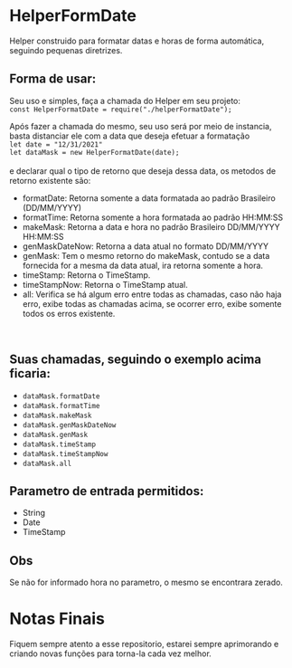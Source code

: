 # HelperFormDate

Helper construido para formatar datas e horas de forma automática, seguindo pequenas diretrizes.

## Forma de usar:

Seu uso e simples, faça a chamada do Helper em seu projeto:<br />
`const HelperFormatDate = require("./helperFormatDate");`

Após fazer a chamada do mesmo, seu uso será por meio de instancia, basta distanciar ele com a data que deseja efetuar a formatação<br />
`let date = "12/31/2021"`<br />
`let dataMask = new HelperFormatDate(date);`<br />
<br />
e declarar qual o tipo de retorno que deseja dessa data, os metodos de retorno existente são:<br />
- formatDate: Retorna somente a data formatada ao padrão Brasileiro (DD/MM/YYYY)
- formatTime: Retorna somente a hora formatada ao padrão HH:MM:SS
- makeMask: Retorna a data e hora no padrão Brasileiro DD/MM/YYYY HH:MM:SS
- genMaskDateNow: Retorna a data atual no formato DD/MM/YYYY
- genMask: Tem o mesmo retorno do makeMask, contudo se a data fornecida for a mesma da data atual, ira retorna somente a hora.
- timeStamp: Retorna o TimeStamp.
- timeStampNow: Retorna o TimeStamp atual.
- all: Verifica se há algum erro entre todas as chamadas, caso não haja erro, exibe todas as chamadas acima, se ocorrer erro, exibe somente todos os erros existente.
<br />

## Suas chamadas, seguindo o exemplo acima ficaria:
- `dataMask.formatDate`
- `dataMask.formatTime`
- `dataMask.makeMask`
- `dataMask.genMaskDateNow`
- `dataMask.genMask`
- `dataMask.timeStamp`
- `dataMask.timeStampNow`
- `dataMask.all`

## Parametro de entrada permitidos:
- String
- Date
- TimeStamp

## Obs
Se não for informado hora no parametro, o mesmo se encontrara zerado.

# Notas Finais

Fiquem sempre atento a esse repositorio, estarei sempre aprimorando e criando novas funções para torna-la cada vez melhor.
